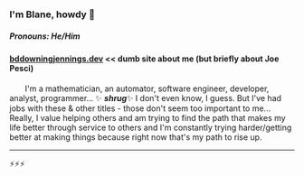 ### I'm Blane, howdy 👋
##### Pronouns: He/Him
#### [bddowningjennings.dev](bddowningjennings.dev) << dumb site about me (but briefly about Joe Pesci)

&nbsp;&nbsp;&nbsp;&nbsp;&nbsp;&nbsp; I'm a mathematician, an automator, software engineer, developer, analyst, programmer... ✨ ***shrug***✨  I don't even know, I guess. But I've had jobs with these & other titles - those don't seem too important to me... Really, I value helping others and am trying to find the path that makes my life better through service to others and I'm constantly trying harder/getting better at making things because right now that's my path to rise up.

---------
⚡⚡⚡

<!--
**bddowningjennings-dev/bddowningjennings-dev** is a ✨ _special_ ✨ repository because its `README.md` (this file) appears on your GitHub profile.

I'm a mathematician, an automator, software engineer, developer, analyst, programmer... ✨ ***shrug***✨  I don't even know, I guess. But I've had jobs with these & other titles - those don't seem too important to me... Really, I value helping others and am trying to find the path that makes my life better through service to others and I'm constantly trying harder/getting better at making things because right now that's my path to rise up.
Here are some ideas to get you started:

- 🔭 I’m currently working on ...
- 🌱 I’m currently learning ...
- 👯 I’m looking to collaborate on ...
- 🤔 I’m looking for help with ...
- 💬 Ask me about ...
- 📫 How to reach me: ...
- 😄 Pronouns: ...
- ⚡ Fun fact: ...
-->
